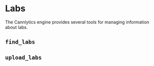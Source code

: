 # Labs

The Cannlytics engine provides several tools for managing information about labs.

## `find_labs`


## `upload_labs`